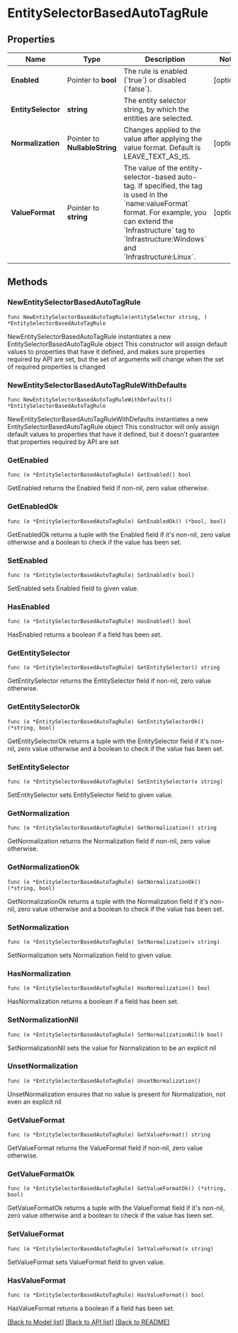 # EntitySelectorBasedAutoTagRule

## Properties

Name | Type | Description | Notes
------------ | ------------- | ------------- | -------------
**Enabled** | Pointer to **bool** | The rule is enabled (&#x60;true&#x60;) or disabled (&#x60;false&#x60;). | [optional] 
**EntitySelector** | **string** | The entity selector string, by which the entities are selected. | 
**Normalization** | Pointer to **NullableString** | Changes applied to the value after applying the value format. Default is LEAVE_TEXT_AS_IS. | [optional] 
**ValueFormat** | Pointer to **string** | The value of the entity-selector-based auto-tag. If specified, the tag is used in the &#x60;name:valueFormat&#x60; format.   For example, you can extend the &#x60;Infrastructure&#x60; tag to &#x60;Infrastructure:Windows&#x60; and &#x60;Infrastructure:Linux&#x60;.    | [optional] 

## Methods

### NewEntitySelectorBasedAutoTagRule

`func NewEntitySelectorBasedAutoTagRule(entitySelector string, ) *EntitySelectorBasedAutoTagRule`

NewEntitySelectorBasedAutoTagRule instantiates a new EntitySelectorBasedAutoTagRule object
This constructor will assign default values to properties that have it defined,
and makes sure properties required by API are set, but the set of arguments
will change when the set of required properties is changed

### NewEntitySelectorBasedAutoTagRuleWithDefaults

`func NewEntitySelectorBasedAutoTagRuleWithDefaults() *EntitySelectorBasedAutoTagRule`

NewEntitySelectorBasedAutoTagRuleWithDefaults instantiates a new EntitySelectorBasedAutoTagRule object
This constructor will only assign default values to properties that have it defined,
but it doesn't guarantee that properties required by API are set

### GetEnabled

`func (o *EntitySelectorBasedAutoTagRule) GetEnabled() bool`

GetEnabled returns the Enabled field if non-nil, zero value otherwise.

### GetEnabledOk

`func (o *EntitySelectorBasedAutoTagRule) GetEnabledOk() (*bool, bool)`

GetEnabledOk returns a tuple with the Enabled field if it's non-nil, zero value otherwise
and a boolean to check if the value has been set.

### SetEnabled

`func (o *EntitySelectorBasedAutoTagRule) SetEnabled(v bool)`

SetEnabled sets Enabled field to given value.

### HasEnabled

`func (o *EntitySelectorBasedAutoTagRule) HasEnabled() bool`

HasEnabled returns a boolean if a field has been set.

### GetEntitySelector

`func (o *EntitySelectorBasedAutoTagRule) GetEntitySelector() string`

GetEntitySelector returns the EntitySelector field if non-nil, zero value otherwise.

### GetEntitySelectorOk

`func (o *EntitySelectorBasedAutoTagRule) GetEntitySelectorOk() (*string, bool)`

GetEntitySelectorOk returns a tuple with the EntitySelector field if it's non-nil, zero value otherwise
and a boolean to check if the value has been set.

### SetEntitySelector

`func (o *EntitySelectorBasedAutoTagRule) SetEntitySelector(v string)`

SetEntitySelector sets EntitySelector field to given value.


### GetNormalization

`func (o *EntitySelectorBasedAutoTagRule) GetNormalization() string`

GetNormalization returns the Normalization field if non-nil, zero value otherwise.

### GetNormalizationOk

`func (o *EntitySelectorBasedAutoTagRule) GetNormalizationOk() (*string, bool)`

GetNormalizationOk returns a tuple with the Normalization field if it's non-nil, zero value otherwise
and a boolean to check if the value has been set.

### SetNormalization

`func (o *EntitySelectorBasedAutoTagRule) SetNormalization(v string)`

SetNormalization sets Normalization field to given value.

### HasNormalization

`func (o *EntitySelectorBasedAutoTagRule) HasNormalization() bool`

HasNormalization returns a boolean if a field has been set.

### SetNormalizationNil

`func (o *EntitySelectorBasedAutoTagRule) SetNormalizationNil(b bool)`

 SetNormalizationNil sets the value for Normalization to be an explicit nil

### UnsetNormalization
`func (o *EntitySelectorBasedAutoTagRule) UnsetNormalization()`

UnsetNormalization ensures that no value is present for Normalization, not even an explicit nil
### GetValueFormat

`func (o *EntitySelectorBasedAutoTagRule) GetValueFormat() string`

GetValueFormat returns the ValueFormat field if non-nil, zero value otherwise.

### GetValueFormatOk

`func (o *EntitySelectorBasedAutoTagRule) GetValueFormatOk() (*string, bool)`

GetValueFormatOk returns a tuple with the ValueFormat field if it's non-nil, zero value otherwise
and a boolean to check if the value has been set.

### SetValueFormat

`func (o *EntitySelectorBasedAutoTagRule) SetValueFormat(v string)`

SetValueFormat sets ValueFormat field to given value.

### HasValueFormat

`func (o *EntitySelectorBasedAutoTagRule) HasValueFormat() bool`

HasValueFormat returns a boolean if a field has been set.


[[Back to Model list]](../README.md#documentation-for-models) [[Back to API list]](../README.md#documentation-for-api-endpoints) [[Back to README]](../README.md)


